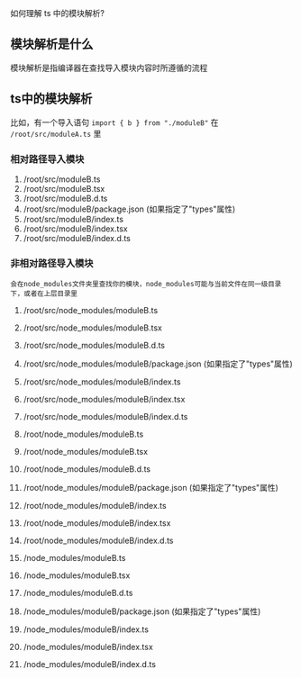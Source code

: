 如何理解 ts 中的模块解析?

## 模块解析是什么
模块解析是指编译器在查找导入模块内容时所遵循的流程

## ts中的模块解析
比如，有一个导入语句 `import { b } from "./moduleB"` 在 `/root/src/moduleA.ts` 里

### 相对路径导入模块

1. /root/src/moduleB.ts
2. /root/src/moduleB.tsx
3. /root/src/moduleB.d.ts
4. /root/src/moduleB/package.json (如果指定了"types"属性)
5. /root/src/moduleB/index.ts
6. /root/src/moduleB/index.tsx
7. /root/src/moduleB/index.d.ts

### 非相对路径导入模块
`会在node_modules文件夹里查找你的模块，node_modules可能与当前文件在同一级目录下，或者在上层目录里`

1. /root/src/node_modules/moduleB.ts
2. /root/src/node_modules/moduleB.tsx
3. /root/src/node_modules/moduleB.d.ts
4. /root/src/node_modules/moduleB/package.json (如果指定了"types"属性)
5. /root/src/node_modules/moduleB/index.ts
6. /root/src/node_modules/moduleB/index.tsx
7. /root/src/node_modules/moduleB/index.d.ts

8. /root/node_modules/moduleB.ts
9. /root/node_modules/moduleB.tsx
10. /root/node_modules/moduleB.d.ts
11. /root/node_modules/moduleB/package.json (如果指定了"types"属性)
12. /root/node_modules/moduleB/index.ts
13. /root/node_modules/moduleB/index.tsx
14. /root/node_modules/moduleB/index.d.ts

15. /node_modules/moduleB.ts
16. /node_modules/moduleB.tsx
17. /node_modules/moduleB.d.ts
18. /node_modules/moduleB/package.json (如果指定了"types"属性)
19. /node_modules/moduleB/index.ts
20. /node_modules/moduleB/index.tsx
21. /node_modules/moduleB/index.d.ts